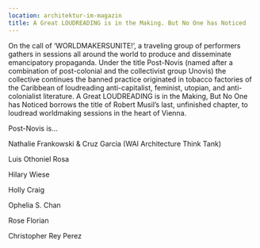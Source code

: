 ```yaml
---
location: architektur-im-magazin
title: A Great LOUDREADING is in the Making. But No One has Noticed
---
```

On the call of ‘WORLDMAKERSUNITE!’, a traveling group of performers gathers in sessions all around the world to produce and disseminate emancipatory propaganda. Under the title Post-Novis (named after a combination of post-colonial and the collectivist group Unovis) the collective continues the banned practice originated in tobacco factories of the Caribbean of loudreading anti-capitalist, feminist, utopian, and anti-colonialist literature. 
A Great LOUDREADING is in the Making, But No One has Noticed borrows the title of Robert Musil’s last, unfinished chapter, to loudread worldmaking sessions in the heart of Vienna.

Post-Novis is…

Nathalie Frankowski & Cruz Garcia (WAI Architecture Think Tank)

Luis Othoniel Rosa

Hilary Wiese

Holly Craig

Ophelia S. Chan

Rose Florian

Christopher Rey Perez